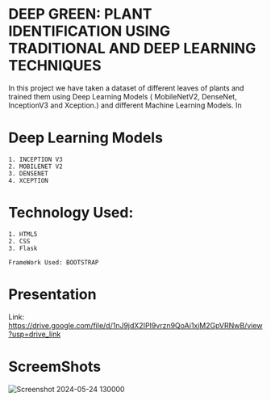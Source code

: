 
# DEEP GREEN: PLANT IDENTIFICATION USING TRADITIONAL AND DEEP LEARNING TECHNIQUES

In this project we have taken a dataset of different leaves of plants and trained them using Deep Learning Models ( MobileNetV2, DenseNet, InceptionV3 and Xception.) and different Machine Learning Models. In

# Deep Learning Models
    1. INCEPTION V3
    2. MOBILENET V2
    3. DENSENET
    4. XCEPTION


# Technology Used:
    1. HTML5
    2. CSS
    3. Flask 
    
    FrameWork Used: BOOTSTRAP

#

# Presentation 
Link: https://drive.google.com/file/d/1nJ9jdX2IPI9vrzn9QoAi1xjM2GpVRNwB/view?usp=drive_link

# ScreemShots
![Screenshot 2024-05-24 130000](https://github.com/Karannbeer/DEEP-GREEN-PLANT-IDENTIFICATION-USING-TRADITIONAL-AND-DEEP-LEARNING-TECHNIQUES/assets/136956467/26e84567-81fc-4747-a565-bb58d140c7fd)
